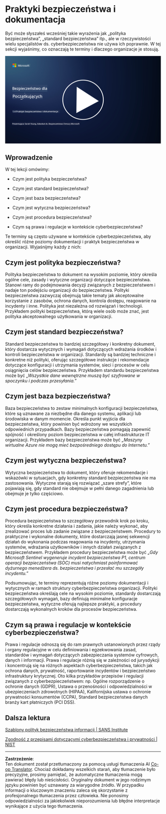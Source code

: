<!--
CO_OP_TRANSLATOR_METADATA:
{
  "original_hash": "d33500902124e52870935bdce4546fcc",
  "translation_date": "2025-09-03T17:25:39+00:00",
  "source_file": "1.4 Security practices and documentation.md",
  "language_code": "pl"
}
-->
# Praktyki bezpieczeństwa i dokumentacja

Być może słyszałeś wcześniej takie wyrażenia jak „polityka bezpieczeństwa”, „standard bezpieczeństwa” itp., ale w rzeczywistości wielu specjalistów ds. cyberbezpieczeństwa nie używa ich poprawnie. W tej sekcji wyjaśnimy, co oznaczają te terminy i dlaczego organizacje je stosują.

[![Obejrzyj wideo](../../translated_images/1-4_placeholder.96b85847fe03e8db95eeaafc5e9bb46f99aaf0e926fff361e63852a0accc8397.pl.png)](https://learn-video.azurefd.net/vod/player?id=fb8667f3-a627-495a-9fa1-6a7aa9dcf07e)

## Wprowadzenie

W tej lekcji omówimy:

 - Czym jest polityka bezpieczeństwa?
   
 - Czym jest standard bezpieczeństwa?

   

 - Czym jest baza bezpieczeństwa?

   

 - Czym jest wytyczna bezpieczeństwa?
 - Czym jest procedura bezpieczeństwa?

   

 - Czym są prawa i regulacje w kontekście cyberbezpieczeństwa?

Te terminy są często używane w kontekście cyberbezpieczeństwa, aby określić różne poziomy dokumentacji i praktyk bezpieczeństwa w organizacji. Wyjaśnijmy każdy z nich:

## Czym jest polityka bezpieczeństwa?

Polityka bezpieczeństwa to dokument na wysokim poziomie, który określa ogólne cele, zasady i wytyczne organizacji dotyczące bezpieczeństwa. Stanowi ramy do podejmowania decyzji związanych z bezpieczeństwem i nadaje ton podejściu organizacji do bezpieczeństwa. Polityki bezpieczeństwa zazwyczaj obejmują takie tematy jak akceptowalne korzystanie z zasobów, ochrona danych, kontrola dostępu, reagowanie na incydenty i inne. Polityka jest niezależna od rozwiązań i technologii. Przykładem polityki bezpieczeństwa, którą wiele osób może znać, jest polityka akceptowalnego użytkowania w organizacji.

## Czym jest standard bezpieczeństwa?

Standard bezpieczeństwa to bardziej szczegółowy i konkretny dokument, który dostarcza wytycznych i wymagań dotyczących wdrażania środków i kontroli bezpieczeństwa w organizacji. Standardy są bardziej techniczne i konkretne niż polityki, oferując szczegółowe instrukcje i rekomendacje dotyczące konfiguracji i utrzymania systemów, sieci i procesów w celu osiągnięcia celów bezpieczeństwa. Przykładem standardu bezpieczeństwa może być _„Wszystkie dane wewnętrzne muszą być szyfrowane w spoczynku i podczas przesyłania.”_

## Czym jest baza bezpieczeństwa?

Baza bezpieczeństwa to zestaw minimalnych konfiguracji bezpieczeństwa, które są uznawane za niezbędne dla danego systemu, aplikacji lub środowiska w danym momencie. Określa punkt wyjścia dla bezpieczeństwa, który powinien być wdrożony we wszystkich odpowiednich przypadkach. Bazy bezpieczeństwa pomagają zapewnić spójność i określony poziom bezpieczeństwa w całej infrastrukturze IT organizacji. Przykładem bazy bezpieczeństwa może być _„Maszyny wirtualne Azure nie mogą mieć bezpośredniego dostępu do Internetu.”_

## Czym jest wytyczna bezpieczeństwa?

Wytyczna bezpieczeństwa to dokument, który oferuje rekomendacje i wskazówki w sytuacjach, gdy konkretny standard bezpieczeństwa nie ma zastosowania. Wytyczne starają się rozwiązać „szare strefy”, które pojawiają się, gdy standard nie obejmuje w pełni danego zagadnienia lub obejmuje je tylko częściowo.

## Czym jest procedura bezpieczeństwa?

Procedura bezpieczeństwa to szczegółowy przewodnik krok po kroku, który określa konkretne działania i zadania, jakie należy wykonać, aby zrealizować proces lub zadanie związane z bezpieczeństwem. Procedury to praktyczne i wykonalne dokumenty, które dostarczają jasnej sekwencji działań do wykonania podczas reagowania na incydenty, utrzymania systemów, wdrażania użytkowników i innych działań związanych z bezpieczeństwem. Przykładem procedury bezpieczeństwa może być _„Gdy Microsoft Sentinel wygeneruje incydent bezpieczeństwa P1, centrum operacji bezpieczeństwa (SOC) musi natychmiast poinformować dyżurnego menedżera ds. bezpieczeństwa i przesłać mu szczegóły incydentu.”_

Podsumowując, te terminy reprezentują różne poziomy dokumentacji i wytycznych w ramach struktury cyberbezpieczeństwa organizacji. Polityki bezpieczeństwa określają cele na wysokim poziomie, standardy dostarczają szczegółowych wymagań, bazy definiują minimalne konfiguracje bezpieczeństwa, wytyczne oferują najlepsze praktyki, a procedury dostarczają wykonalnych kroków dla procesów bezpieczeństwa.

## Czym są prawa i regulacje w kontekście cyberbezpieczeństwa?

Prawa i regulacje odnoszą się do ram prawnych ustanowionych przez rządy i organy regulacyjne w celu definiowania i egzekwowania zasad, standardów i wymagań dotyczących zabezpieczania systemów cyfrowych, danych i informacji. Prawa i regulacje różnią się w zależności od jurysdykcji i koncentrują się na różnych aspektach cyberbezpieczeństwa, takich jak ochrona danych, prywatność, raportowanie incydentów i bezpieczeństwo infrastruktury krytycznej. Oto kilka przykładów przepisów i regulacji związanych z cyberbezpieczeństwem: np. Ogólne rozporządzenie o ochronie danych (GDPR), Ustawa o przenośności i odpowiedzialności w ubezpieczeniach zdrowotnych (HIPAA), Kalifornijska ustawa o ochronie prywatności konsumentów (CCPA), Standard bezpieczeństwa danych branży kart płatniczych (PCI DSS).

## Dalsza lektura

[Szablony polityk bezpieczeństwa informacji | SANS Institute](https://www.sans.org/information-security-policy/)

[Zgodność z przepisami dotyczącymi cyberbezpieczeństwa i prywatności | NIST](https://www.nist.gov/mep/cybersecurity-resources-manufacturers/compliance-cybersecurity-and-privacy-laws-and-regulations)

---

**Zastrzeżenie**:  
Ten dokument został przetłumaczony za pomocą usługi tłumaczenia AI [Co-op Translator](https://github.com/Azure/co-op-translator). Chociaż dokładamy wszelkich starań, aby tłumaczenie było precyzyjne, prosimy pamiętać, że automatyczne tłumaczenia mogą zawierać błędy lub nieścisłości. Oryginalny dokument w jego rodzimym języku powinien być uznawany za wiarygodne źródło. W przypadku informacji o kluczowym znaczeniu zaleca się skorzystanie z profesjonalnego tłumaczenia przez człowieka. Nie ponosimy odpowiedzialności za jakiekolwiek nieporozumienia lub błędne interpretacje wynikające z użycia tego tłumaczenia.